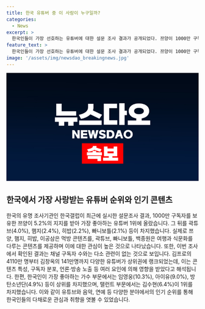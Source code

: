 ```yaml
---
title: 한국 유튜버 중 이 사람이 누구일까?
categories:
  - News
excerpt: >
  한국인들이 가장 선호하는 유튜버에 대한 설문 조사 결과가 공개되었다. 쯔양이 1000만 구독자를 보유하여 1위를 차지했으며, 먹방 콘텐츠로 활동하는 유튜버들이 상위를 이루었다. 이번 조사 결과는 채널의 구독자 수와는 다소 차이를 보이며, 가수와 탤런트에 대한 선호도 조사 결과도 함께 발표되었다. 임영웅이 인기 있는 가수로, 김수현이 탤런트 부문에서 1위를 차지했다.
feature_text: >
  한국인들이 가장 선호하는 유튜버에 대한 설문 조사 결과가 공개되었다. 쯔양이 1000만 구독자를 보유하여 1위를 차지했으며, 먹방 콘텐츠로 활동하는 유튜버들이 상위를 이루었다. 이번 조사 결과는 채널의 구독자 수와는 다소 차이를 보이며, 가수와 탤런트에 대한 선호도 조사 결과도 함께 발표되었다. 임영웅이 인기 있는 가수로, 김수현이 탤런트 부문에서 1위를 차지했다.
image: '/assets/img/newsdao_breakingnews.jpg'
---
```


<p><img src="/assets/img/newsdao_breakingnews.jpg" alt="implanttips 속보" /></p>

<h2 data-ke-size="size26">한국에서 가장 사랑받는 유튜버 순위와 인기 콘텐츠</h2>

<p>한국의 유명 조사기관인 한국갤럽이 최근에 실시한 설문조사 결과, 1000만 구독자를 보유한 쯔양이 5.2%의 지지를 받아 가장 좋아하는 유튜버 1위에 올랐습니다. 그 뒤를 곽튜브(4.0%), 햄지(2.4%), 히밥(2.2%), 빠니보틀(2.1%) 등이 차지했습니다. 실제로 쯔양, 햄지, 히밥, 이공삼은 먹방 콘텐츠를, 곽튜브, 빠니보틀, 백종원은 여행과 식문화를 다루는 콘텐츠를 제공하며 이에 대한 관심이 높은 것으로 나타났습니다. 또한, 이번 조사에서 확인된 결과는 채널 구독자 수와는 다소 관련이 없는 것으로 보입니다. 김프로의 4110만 명부터 김창옥의 141만명까지 다양한 유튜버가 상위권에 랭크되었는데, 이는 콘텐츠 특성, 구독자 분포, 언론·방송 노출 등 여러 요인에 의해 영향을 받았다고 해석됩니다. 한편, 한국인이 가장 좋아하는 가수 부문에서는 임영웅(10.3%), 아이유(9.0%), 방탄소년단(4.9%) 등이 상위를 차지했으며, 탤런트 부문에서는 김수현(6.4%)이 1위를 차지했습니다. 이와 같이 유튜브와 음악, 연예 등 다양한 분야에서의 인기 순위를 통해 한국인들의 다채로운 관심과 취향을 엿볼 수 있었습니다.</p>

